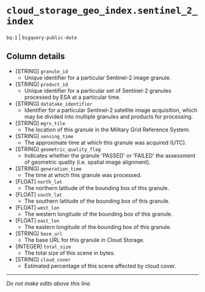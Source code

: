 # `cloud_storage_geo_index.sentinel_2_index`
`bq-1` | `bigquery-public-data`

## Column details
* [STRING]    `granule_id`
  - Unique identifier for a particular Sentinel-2 image granule.
* [STRING]    `product_id`
  - Unique identifier for a particular set of Sentinel-2 granules processed by ESA at a particular time.
* [STRING]    `datatake_identifier`
  - Identifier for a particular Sentinel-2 satellite image acquisition, which may be divided into multiple granules and products for processing. 
* [STRING]    `mgrs_tile`
  - The location of this granule in the Military Grid Reference System.
* [STRING]    `sensing_time`
  - The approximate time at which this granule was acquired (UTC).
* [STRING]    `geometric_quality_flag`
  - Indicates whether the granule 'PASSED' or 'FAILED' the assessment of geometric quality (i.e. spatial image alignment).
* [STRING]    `generation_time`
  - The time at which this granule was processed.
* [FLOAT]     `north_lat`
  - The northern latitude of the bounding box of this granule.
* [FLOAT]     `south_lat`
  - The southern latitude of the bounding box of this granule.
* [FLOAT]     `west_lon`
  - The western longitude of the bounding box of this granule.
* [FLOAT]     `east_lon`
  - The eastern longitude of the bounding box of this granule.
* [STRING]    `base_url`
  - The base URL for this granule in Cloud Storage.
* [INTEGER]   `total_size`
  - The total size of this scene in bytes.
* [STRING]    `cloud_cover`
  - Estimated percentage of this scene affected by cloud cover.

-------------------------------------------------------------------------------
*Do not make edits above this line.*
